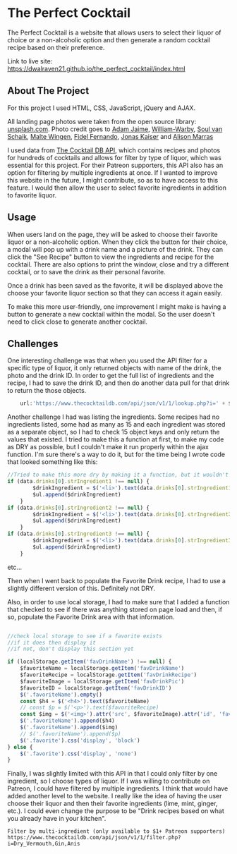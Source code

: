 # The Perfect Cocktail

The Perfect Cocktail is a website that allows users to select their liquor of choice or a non-alcoholic option and then generate a random cocktail recipe based on their preference.

Link to live site: https://dwalraven21.github.io/the_perfect_cocktail/index.html

## About The Project

For this project I used HTML, CSS, JavaScript, jQuery and AJAX.

All landing page photos were taken from the open source library: <a href="https://unsplash.com/">unsplash.com</a>.
Photo credit goes to <a href="https://unsplash.com/@arobj">Adam Jaime</a>,
<a href="https://unsplash.com/@wwarby" >William-Warby</a>, <a href="https://unsplash.com/@soulvanschaik" >Soul van Schaik</a>, <a href="https://unsplash.com/@maltewingen" >Malte Wingen</a>,
<a href="https://unsplash.com/@fifernando" >Fidel Fernando</a>, <a href="https://unsplash.com/@kaiser1310" >Jonas Kaiser</a>
and
<a href="https://unsplash.com/@foodbymars" >Alison Marras</a>

I used data from <a href="https://www.thecocktaildb.com/api.php" >The Cocktail DB API</a>, which contains recipes and photos for hundreds of cocktails and allows for filter by type of liquor, which was essential for this project. For their Patreon supporters, this API also has an option for filtering by multiple ingredients at once. If I wanted to improve this website in the future, I might contribute, so as to have access to this feature. I would then allow the user to select favorite ingredients in addition to favorite liquor.


## Usage

When users land on the page, they will be asked to choose their favorite liquor or a non-alcoholic option. When they click the button for their choice, a modal will pop up with a drink name and a picture of the drink. They can click the "See Recipe" button to view the ingredients and recipe for the cocktail. There are also options to print the window, close and try a different cocktail, or to save the drink as their personal favorite.

Once a drink has been saved as the favorite, it will be displayed above the choose your favorite liquor section so that they can access it again easily.

To make this more user-friendly, one improvement I might make is having a button to generate a new cocktail within the modal. So the user doesn't need to click close to generate another cocktail.


## Challenges

One interesting challenge was that when you used the API filter for a specific type of liquor, it only returned objects with name of the drink, the photo and the drink ID. In order to get the full list of ingredients and the recipe, I had to save the drink ID, and then do another data pull for that drink to return the those objects.

```JavaScript
	url:'https://www.thecocktaildb.com/api/json/v1/1/lookup.php?i=' + $drinkId
```

<!-- Another challenge was that in order to randomize a drink, I had to use the Math.random() function and then store that as a variable to use as the array index, however, not all liquors had the same number of drink recipes. Vodka and Gin had nearly 100 each, but Whiskey had two, so I ended up using the term "Bourbon" instead. (In the future I might include a drop-down under whisky with each category and filter by those.) I console logged the length of each of these arrays, to determine the range of random numbers to use for the index. I tried replacing the number with (data.drinks.length), but had an error with that for some reason.

```JavaScript

	//Generate a drink recipe by clicking on the name of the liquor that you want in your drink
	$('#generateVodka').on('click', () => {

			$.ajax({
				url:'https://www.thecocktaildb.com/api/json/v1/1/filter.php?i=Vodka',
				type: 'GET',
				dataType: 'json'

			}).then(
				(data)=>{

				// console.log(data.drinks.length) => 81

				let index = (Math.floor(Math.random() * 81))

				$drinkName = (data.drinks[index].strDrink);
				$drinkImage = (data.drinks[index].strDrinkThumb)
				$drinkId = (data.drinks[index].idDrink)

				populateModal()
				openModal()

				},
			(error)=>{
					console.log(error);
			})
	})

``` -->
Another challenge I had was listing the ingredients. Some recipes had no ingredients listed, some had as many as 15 and each ingredient was stored as a separate object, so I had to check 15 object keys and only return the values that existed. I tried to make this a function at first, to make my code as DRY as possible, but I couldn't make it run properly within the ajax function. I'm sure there's a way to do it, but for the time being I wrote code that looked something like this:

```JavaScript
//Tried to make this more dry by making it a function, but it wouldn't work.
if (data.drinks[0].strIngredient1 !== null) {
		$drinkIngredient = $('<li>').text(data.drinks[0].strIngredient1)
		$ul.append($drinkIngredient)
	}
if (data.drinks[0].strIngredient2 !== null) {
		$drinkIngredient = $('<li>').text(data.drinks[0].strIngredient2)
		$ul.append($drinkIngredient)
	}
if (data.drinks[0].strIngredient3 !== null) {
		$drinkIngredient = $('<li>').text(data.drinks[0].strIngredient3)
		$ul.append($drinkIngredient)
	}
```
etc...

Then when I went back to populate the Favorite Drink recipe, I had to use a slightly different version of this. Definitely not DRY.

Also, in order to use local storage, I had to make sure that I added a function that checked to see if there was anything stored on page load and then, if so, populate the Favorite Drink area with that information.

```JavaScript

//check local storage to see if a favorite exists
//if it does then display it
//if not, don't display this section yet

if (localStorage.getItem('favDrinkName') !== null) {
	$favoriteName = localStorage.getItem('favDrinkName')
	$favoriteRecipe = localStorage.getItem('favDrinkRecipe')
	$favoriteImage = localStorage.getItem('favDrinkPic')
	$favoriteID = localStorage.getItem('favDrinkID')
	$('.favoriteName').empty()
	const $h4 = $('<h4>').text($favoriteName)
	// const $p = $('<p>').text($favoriteRecipe)
	const $img = $('<img>').attr('src', $favoriteImage).attr('id', 'favDrinkImage')
	$('.favoriteName').append($h4)
	$('.favoriteName').append($img)
	// $('.favoriteName').append($p)
	$('.favorite').css('display', 'block')
} else {
	$('.favorite').css('display', 'none')
}

```

Finally, I was slightly limited with this API in that I could only filter by one ingredient, so I choose types of liquor. If I was willing to contribute on Patreon, I could have filtered by multiple ingredients. I think that would have added another level to the website. I really like the idea of having the user choose their liquor and then their favorite ingredients (lime, mint, ginger, etc.). I could even change the purpose to be "Drink recipes based on what you already have in your kitchen".

```
Filter by multi-ingredient (only available to $1+ Patreon supporters)
https://www.thecocktaildb.com/api/json/v1/1/filter.php?i=Dry_Vermouth,Gin,Anis
```

